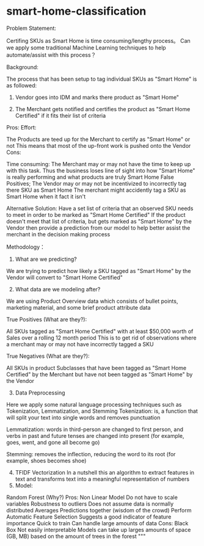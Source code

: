 # smart-home-classification
Problem Statement: 

Certifing SKUs as Smart Home is time consuming/lengthy process。
Can we apply some traditional Machine Learning techniques to help automate/assist with this process？


Background: 

The process that has been setup to tag individual SKUs as "Smart Home" is as followed: 
1) Vendor goes into IDM and marks there product as "Smart Home" 

2) The Merchant gets notified and certifies the product as "Smart Home Certified" if it fits their list of criteria


Pros: Effort: 


The Products are teed up for the Merchant to certify as "Smart Home" or not 
This means that most of the up-front work is pushed onto the Vendor 
Cons: 


Time consuming: The Merchant may or may not have the time to keep up with this task. 
Thus the business loses line of sight into how "Smart Home" is really performing and what products are truly Smart Home False Positives; 
The Vendor may or may not be incentivized to incorrectly tag there SKU as Smart Home The merchant might accidently tag a SKU as Smart Home 
when it fact it isn't 


Alternative Solution: Have a set list of criteria that an observed SKU needs to meet in order to be marked as "Smart Home Certified" 
If the product doesn't meet that list of criteria, but gets marked as "Smart Home" by the Vendor then provide a prediction from our model 
to help better assist the merchant in the decision making process 


Methodology：

1) What are we predicting? 

We are trying to predict how likely a SKU tagged as "Smart Home" by the Vendor will convert to "Smart Home Certified" 


2) What data are we modeling after?

We are using Product Overview data which consists of bullet points, marketing material, and some brief product 
attribute data 


True Positives (What are they?): 


All SKUs tagged as "Smart Home Certified" with at least $50,000 worth of Sales over a rolling 12 month period 
This is to get rid of observations where a merchant may or may not have incorrectly tagged a SKU 


True Negatives (What are they?): 


All SKUs in product Subclasses that have been tagged as "Smart Home Certified" by the Merchant but have not been tagged as "Smart Home" by the Vendor 


3) Data Preprocessing 

Here we apply some natural language processing techniques such as Tokenization, Lemmatization, and Stemming Tokenization: is, a function that will split your text into single words and removes punctuation 


Lemmatization: words in third-person are changed to first person, and verbs in past and future tenses are changed into present (for example, goes, went, and gone all become go) 


Stemming: removes the inflection, reducing the word to its root (for example, shoes becomes shoe)


4) TFIDF Vectorization In a nutshell this an algorithm to extract features in text and transforms text into a meaningful representation of numbers 
5) Model: 

Random Forest (Why?) Pros: Non Linear Model Do not have to scale variables Robustness to outliers Does not assume data is normally distributed 
Averages Predictions together (wisdom of the crowd) Perform Automatic Feature Selection Suggests a good indicator of feature importance Quick to train 
Can handle large amounts of data Cons: Black Box Not easily interpretable Models can take up larges amounts of space (GB, MB) based on the amount of trees in the forest """
